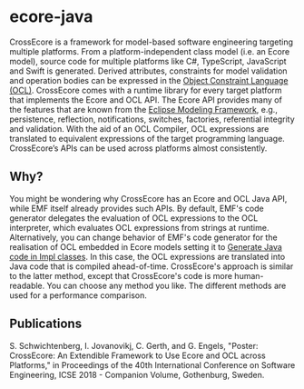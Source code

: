 # ecore-java

CrossEcore is a framework for model-based software engineering targeting multiple platforms.
From a platform-independent class model (i.e. an Ecore model), source code for multiple platforms like C#, TypeScript, JavaScript and Swift is generated.
Derived attributes, constraints for model validation and operation bodies can be expressed in the [Object Constraint Language (OCL)](http://www.omg.org/spec/OCL/About-OCL/).
CrossEcore comes with a runtime library for every target platform that implements the Ecore and OCL API.
The Ecore API provides many of the features that are known from the [Eclipse Modeling Framework](https://www.eclipse.org/modeling/emf/), e.g., persistence, reflection, notifications, switches, factories, referential integrity and validation.
With the aid of an OCL Compiler, OCL expressions are translated to equivalent expressions of the target programming language.
CrossEcore’s APIs can be used across platforms almost consistently.

## Why?
You might be wondering why CrossEcore has an Ecore and OCL Java API, while EMF itself already provides such APIs.
By default, EMF's code generator delegates the evaluation of OCL expressions to the OCL interpreter, which evaluates OCL expressions from strings at runtime. Alternatively, you can change behavior of EMF's code generator for the realisation of OCL embedded in Ecore models setting it to [Generate Java code in Impl classes](http://help.eclipse.org/oxygen/index.jsp?topic=/org.eclipse.ocl.doc/help/CodeGenerationTutorial.html). In this case, the OCL expressions are translated into Java code that is compiled ahead-of-time.
CrossEcore's approach is similar to the latter method, except that CrossEcore's code is more human-readable. You can choose any method you like. The different methods are used for a performance comparison.

## Publications
S. Schwichtenberg, I. Jovanovikj, C. Gerth, and G. Engels, "Poster: CrossEcore: An Extendible Framework to Use Ecore and OCL across Platforms," in Proceedings of the 40th International Conference on Software Engineering, ICSE 2018 - Companion Volume, Gothenburg, Sweden.
